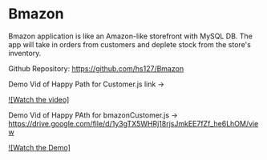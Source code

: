 # Bmazon

Bmazon application is like an Amazon-like storefront with MySQL DB. 
The app will take in orders from customers and deplete stock from the store's inventory.

Github Repository: https://github.com/hs127/Bmazon

Demo Vid of Happy Path for Customer.js link -> 

[![Watch the video]](https://drive.google.com/file/d/1gXXvsCazVFDZvSfWkILEuhpI2KpM_BnX/view)


Demo Vid of Happy PAth for bmazonCustomer.js -> https://drive.google.com/file/d/1y3gTX5WHRj18rjsJmkEE7fZf_he6LhOM/view


[![Watch the Demo]](https://drive.google.com/file/d/1y3gTX5WHRj18rjsJmkEE7fZf_he6LhOM/view)

